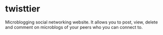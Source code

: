 # twisttier
Microblogging social networking website. It allows you to post, view, delete and comment on microblogs of your peers who you can connect to.

